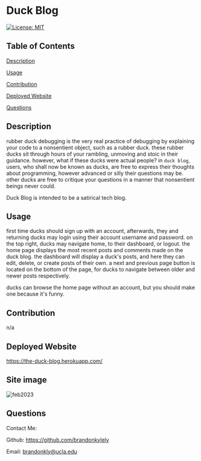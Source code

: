 # Duck Blog

  [![License: MIT](https://img.shields.io/badge/License-MIT-yellow.svg)](https://opensource.org/licenses/MIT)

  ## Table of Contents

  [Description](#description)

  [Usage](#usage)

  [Contribution](#contribution)

  [Deployed Website](#deployed-website)

  [Questions](#questions)

  ## Description

  rubber duck debugging is the very real practice of debugging by explaining your code to a nonsentient object, such as a rubber duck. these rubber ducks sit through hours of your rambling, unmoving and stoic in their guidance. however, what if these ducks were actual people? in ```duck blog```, users, who shall now be known as ducks, are free to express their thoughts about programming, however advanced or silly their questions may be. other ducks are free to critique your questions in a manner that nonsentient beings never could.
  
  Duck Blog is intended to be a satirical tech blog.


  ## Usage

  first time ducks should sign up with an account, afterwards, they and returning ducks may login using their account username and password. on the top right, ducks may navigate home, to their dashboard, or logout. the home page displays the most recent posts and comments made on the duck blog. the dashboard will display a duck's posts, and here they can edit, delete, or create posts of their own. a next and previous page button is located on the bottom of the page, for ducks to navigate between older and newer posts respectively.

  ducks can browse the home page without an account, but you should make one because it's funny.

  ## Contribution

  n/a

  ## Deployed Website

  https://the-duck-blog.herokuapp.com/

  ## Site image

  ![feb2023](./assets/siteimagemar23.jpg)

  ## Questions

  Contact Me:

  Github: https://github.com/brandonkylely
  
  Email: brandonkly@ucla.edu 

  